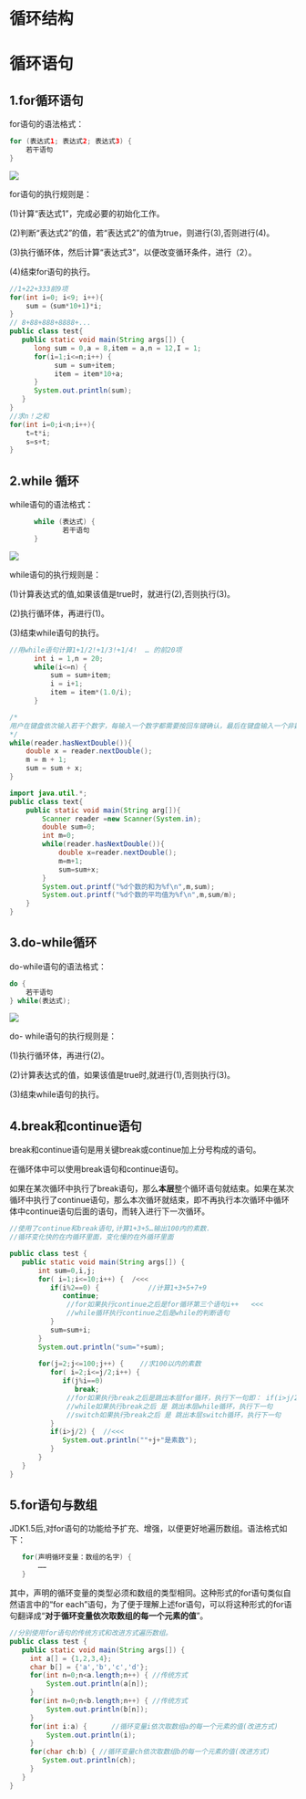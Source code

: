 # 循环结构

# 循环语句

## 1.for循环语句

for语句的语法格式：

```java
for (表达式1; 表达式2; 表达式3) {        
	若干语句     
} 
```

![](https://raw.githubusercontent.com/ZanderZhao/images/master/img2019/20191106143820.png)



for语句的执行规则是：

(1)计算“表达式1”，完成必要的初始化工作。

(2)判断“表达式2”的值，若“表达式2”的值为true，则进行(3),否则进行(4)。

(3)执行循环体，然后计算“表达式3”，以便改变循环条件，进行（2）。

(4)结束for语句的执行。



```java
//1+22+333前9项
for(int i=0; i<9; i++){
    sum =（sum*10+1)*i;
}
// 8+88+888+8888+...
public class test{
   public static void main(String args[]) {
      long sum = 0,a = 8,item = a,n = 12,I = 1;
      for(i=1;i<=n;i++) {
           sum = sum+item;
           item = item*10+a;  
      }
      System.out.println(sum);
   }
}
//求n！之和
for(int i=0;i<n;i++){
    t=t*i;
    s=s+t;
}
```







## 2.while 循环

while语句的语法格式：

```java
      while (表达式) {
             若干语句 
      }
```

![](https://raw.githubusercontent.com/ZanderZhao/images/master/img2019/20191106144022.png)



while语句的执行规则是：

(1)计算表达式的值,如果该值是true时，就进行(2),否则执行(3)。

(2)执行循环体，再进行(1)。 

(3)结束while语句的执行。

```java
//用while语句计算1+1/2!+1/3!+1/4!  … 的前20项
      int i = 1,n = 20;
      while(i<=n) { 
          sum = sum+item;
          i = i+1; 
          item = item*(1.0/i);         
      }
```



```java
/*
用户在键盘依次输入若干个数字，每输入一个数字都需要按回车键确认，最后在键盘输入一个非数字字符串结束整个输入操作过程。程序将计算出这些数的和以及平均值。在从键盘输入数据时，经常让reader对象先调用hasNextXXX()方法等待用户在键盘输入数据，然后再调用nextXXX()方法获取用户输入的数据。
*/
while(reader.hasNextDouble()){
    double x = reader.nextDouble();
    m = m + 1;
    sum = sum + x;
}

import java.util.*;
public class text{
	public static void main(String arg[]){
		Scanner reader =new Scanner(System.in);
		double sum=0;
		int m=0;
		while(reader.hasNextDouble()){
			double x=reader.nextDouble();
			m=m+1;
			sum=sum+x;
		}
		System.out.printf("%d个数的和为%f\n",m,sum);
		System.out.printf("%d个数的平均值为%f\n",m,sum/m);
	}
}
```





## 3.do-while循环

do-while语句的语法格式：   

```java
do { 
	若干语句   
} while(表达式);  
```

![](https://raw.githubusercontent.com/ZanderZhao/images/master/img2019/20191106144329.png)

do- while语句的执行规则是：

(1)执行循环体，再进行(2)。

(2)计算表达式的值，如果该值是true时,就进行(1),否则执行(3)。 

(3)结束while语句的执行。    



## 4.break和continue语句

break和continue语句是用关键break或continue加上分号构成的语句。

在循环体中可以使用break语句和continue语句。

如果在某次循环中执行了break语句，那么**本层**整个循环语句就结束。如果在某次循环中执行了continue语句，那么本次循环就结束，即不再执行本次循环中循环体中continue语句后面的语句，而转入进行下一次循环。 





```java
//使用了continue和break语句,计算1+3+5…输出100内的素数.
//循环变化快的在内循环里面，变化慢的在外循环里面

public class test {
   public static void main(String args[]) {
       int sum=0,i,j;
       for( i=1;i<=10;i++) {  /<<<
          if(i%2==0) {            //计算1+3+5+7+9
             continue;	
              //for如果执行continue之后是for循环第三个语句i++   <<<
              //while循环执行continue之后是while的判断语句
          }     
          sum=sum+i;
       }
       System.out.println("sum="+sum);
       
       for(j=2;j<=100;j++) {    //求100以内的素数
          for( i=2;i<=j/2;i++) {
             if(j%i==0) 
                break;	
              //for如果执行break之后是跳出本层for循环，执行下一句即： if(i>j/2)   <<<
              //while如果执行break之后 是 跳出本层while循环，执行下一句
              //switch如果执行break之后 是 跳出本层switch循环，执行下一句
          }
          if(i>j/2) {  //<<<
             System.out.println(""+j+"是素数");
          }
       }      
   }
}
```



## 5.for语句与数组

JDK1.5后,对for语句的功能给予扩充、增强，以便更好地遍历数组。语法格式如下：

```java
   for(声明循环变量：数组的名字) {
       …… 
   }
```

其中，声明的循环变量的类型必须和数组的类型相同。这种形式的for语句类似自然语言中的“for each”语句，为了便于理解上述for语句，可以将这种形式的for语句翻译成“**对于循环变量依次取数组的每一个元素的值**”。



```java
//分别使用for语句的传统方式和改进方式遍历数组。
public class test {
   public static void main(String args[]) {
     int a[] = {1,2,3,4};
     char b[] = {'a','b','c','d'};
     for(int n=0;n<a.length;n++) { //传统方式
         System.out.println(a[n]);
     }
     for(int n=0;n<b.length;n++) { //传统方式
         System.out.println(b[n]);
     }
     for(int i:a) {      //循环变量i依次取数组a的每一个元素的值(改进方式)
         System.out.println(i);
     } 
     for(char ch:b) { //循环变量ch依次取数组b的每一个元素的值(改进方式)
        System.out.println(ch);
     }  
   }
}
```






























